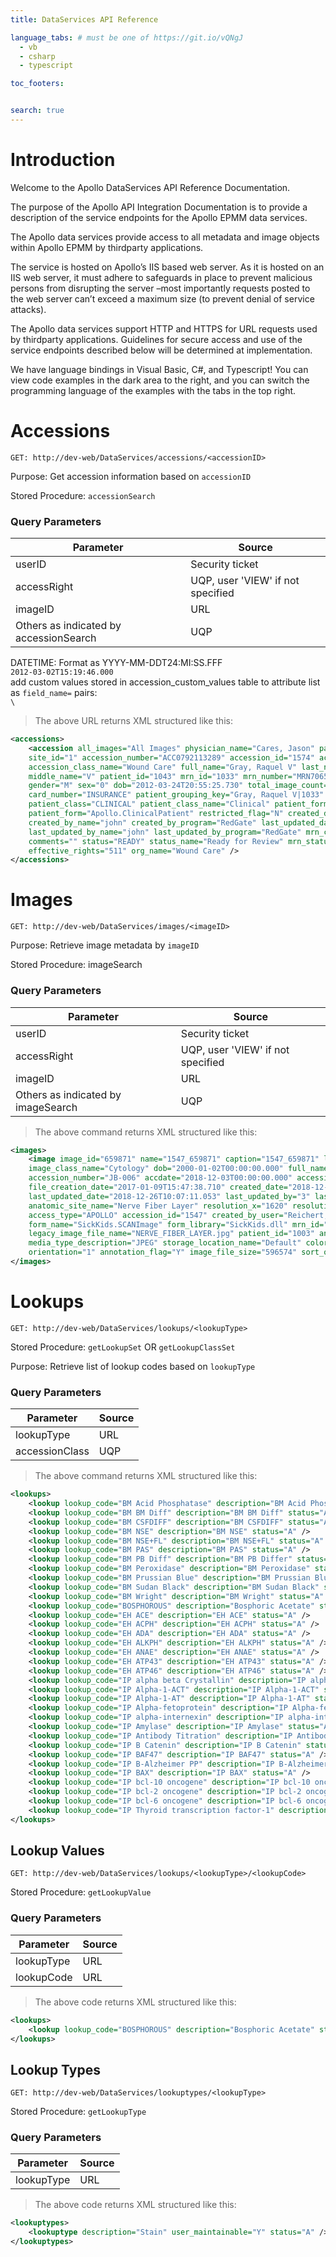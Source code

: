 ```yaml
---
title: DataServices API Reference

language_tabs: # must be one of https://git.io/vQNgJ
  - vb
  - csharp
  - typescript

toc_footers:


search: true
---
```


# Introduction

Welcome to the Apollo DataServices API Reference Documentation.

The purpose of the Apollo API Integration Documentation is to provide a description of the service endpoints for the Apollo EPMM data services. 

The Apollo data services provide access to all metadata and image objects within Apollo EPMM by thirdparty applications.

The service is hosted on Apollo’s IIS based web server.  As it is hosted on an IIS web server, it must adhere to safeguards in place to prevent malicious persons from disrupting the server –most importantly requests posted to the web server can’t exceed a maximum size (to prevent denial of service attacks).

The Apollo data services support HTTP and HTTPS for URL requests used by thirdparty applications. Guidelines for secure access and use of the service endpoints described below will be determined at implementation.

We have language bindings in Visual Basic, C#, and Typescript! You can view code examples in the dark area to the right, and you can switch the programming language of the examples with the tabs in the top right.


# Accessions

`GET: http://dev-web/DataServices/accessions/<accessionID>`

Purpose: Get accession information based on <code>accessionID</code>

Stored Procedure: <code>accessionSearch</code>

### Query Parameters

Parameter | Source
--------- | -------
userID | Security ticket
accessRight | UQP, user 'VIEW' if not specified
imageID | URL
Others as indicated by accessionSearch | UQP

<aside class="notice">
DATETIME: Format as YYYY-MM-DDT24:MI:SS.FFF<br/>
<code>2012-03-02T15:19:46.000</code>
</aside>

<aside class="notice">
add custom values stored in accession_custom_values table to attribute list as <code>field_name=<field_value></code> pairs:<br/>
<code>\<accession accession_id=1000 name='S10-1' ... customField1='VALUE' customField2='VALUE'\></code>
</aside>

> The above URL returns XML structured like this:

```XML
<accessions>
    <accession all_images="All Images" physician_name="Cares, Jason" pathologist_id="46" site_name="arccHospital"
	site_id="1" accession_number="ACC0792113289" accession_id="1574" accdate="2016-09-30T02:45:38.670"
	accession_class_name="Wound Care" full_name="Gray, Raquel V" last_name="Gray" first_name="Raquel"
	middle_name="V" patient_id="1043" mrn_id="1033" mrn_number="MRN7065430130" mrn_client="AH" mrn="AH-MRN7065430130"
	gender="M" sex="0" dob="2012-03-24T20:55:25.730" total_image_count="11" docs_count="0" image_count="11"
	card_number="INSURANCE" patient_grouping_key="Gray, Raquel V|1033" accession_class="WOUND CARE"
	patient_class="CLINICAL" patient_class_name="Clinical" patient_form_library="DataForms.dll"
	patient_form="Apollo.ClinicalPatient" restricted_flag="N" created_date="2018-12-17T15:24:46.007" created_by="3"
	created_by_name="john" created_by_program="RedGate" last_updated_date="2018-12-26T10:15:41.903" last_updated_by="3"
	last_updated_by_name="john" last_updated_by_program="RedGate" mrn_client_name="arccHospital" data_operation_id="0"
	comments="" status="READY" status_name="Ready for Review" mrn_status="A" patient_data_operation_id="0" org_id="1480"
	effective_rights="511" org_name="Wound Care" />
</accessions>
```

# Images

`GET: http://dev-web/DataServices/images/<imageID>`

Purpose: Retrieve image metadata by <code>imageID</code>

Stored Procedure: imageSearch

### Query Parameters

Parameter | Source
--------- | -------
userID | Security ticket
accessRight | UQP, user 'VIEW' if not specified
imageID | URL
Others as indicated by imageSearch | UQP

> The above command returns XML structured like this:

```XML
<images>
    <image image_id="659871" name="1547_659871" caption="1547_659871" log="N" image_number="659871.jpg" image_format="JPEG"
	image_class_name="Cytology" dob="2000-01-02T00:00:00.000" full_name="Blick, Narg" mrn="AH-8675309" gender="M"
	accession_number="JB-006" accdate="2018-12-03T00:00:00.000" accession_class_name="Cytology" comment=""
	file_creation_date="2017-01-09T15:47:38.710" created_date="2018-12-26T10:07:11.053" created_by="3" created_by_program="RedGate"
	last_updated_date="2018-12-26T10:07:11.053" last_updated_by="3" last_updated_by_program="RedGate"
	anatomic_site_name="Nerve Fiber Layer" resolution_x="1620" resolution_y="1199" taken_by="RedGate" media_type="IMAGE"
	access_type="APOLLO" accession_id="1547" created_by_user="Reichert, John" last_updated_by_user="Reichert, John" resolution="1620x1199"
	form_name="SickKids.SCANImage" form_library="SickKids.dll" mrn_id="995" image_class="Cytology" accession_class="Cytology"
	legacy_image_file_name="NERVE_FIBER_LAYER.jpg" patient_id="1003" anatomic_site="NERVE_FIBER_LAYER" restricted_flag="N"
	media_type_description="JPEG" storage_location_name="Default" color_depth="24" data_operation_id="0" storage_location_id="1"
	orientation="1" annotation_flag="Y" image_file_size="596574" sort_order="659871" org_id="1461" effective_rights="511" org_name="Cytology" />
</images>
```

# Lookups

`GET: http://dev-web/DataServices/lookups/<lookupType>`

Stored Procedure: <code>getLookupSet</code> OR <code>getLookupClassSet</code>

Purpose: Retrieve list of lookup codes based on <code>lookupType</code>

### Query Parameters

Parameter | Source
--------- | -------
lookupType | URL
accessionClass | UQP

> The above command returns XML structured like this:

```XML
<lookups>
    <lookup lookup_code="BM Acid Phosphatase" description="BM Acid Phosphatase" status="A" />
    <lookup lookup_code="BM BM Diff" description="BM BM Diff" status="A" />
    <lookup lookup_code="BM CSFDIFF" description="BM CSFDIFF" status="A" />
    <lookup lookup_code="BM NSE" description="BM NSE" status="A" />
    <lookup lookup_code="BM NSE+FL" description="BM NSE+FL" status="A" />
    <lookup lookup_code="BM PAS" description="BM PAS" status="A" />
    <lookup lookup_code="BM PB Diff" description="BM PB Differ" status="A" />
    <lookup lookup_code="BM Peroxidase" description="BM Peroxidase" status="A" />
    <lookup lookup_code="BM Prussian Blue" description="BM Prussian Blue" status="A" />
    <lookup lookup_code="BM Sudan Black" description="BM Sudan Black" status="A" />
    <lookup lookup_code="BM Wright" description="BM Wright" status="A" />
    <lookup lookup_code="BOSPHOROUS" description="Bosphoric Acetate" status="A" />
    <lookup lookup_code="EH ACE" description="EH ACE" status="A" />
    <lookup lookup_code="EH ACPH" description="EH ACPH" status="A" />
    <lookup lookup_code="EH ADA" description="EH ADA" status="A" />
    <lookup lookup_code="EH ALKPH" description="EH ALKPH" status="A" />
    <lookup lookup_code="EH ANAE" description="EH ANAE" status="A" />
    <lookup lookup_code="EH ATP43" description="EH ATP43" status="A" />
    <lookup lookup_code="EH ATP46" description="EH ATP46" status="A" />
    <lookup lookup_code="IP alpha beta Crystallin" description="IP alpha beta Crystallin" status="A" />
    <lookup lookup_code="IP Alpha-1-ACT" description="IP Alpha-1-ACT" status="A" />
    <lookup lookup_code="IP Alpha-1-AT" description="IP Alpha-1-AT" status="A" />
    <lookup lookup_code="IP Alpha-fetoprotein" description="IP Alpha-fetoprotein" status="A" />
    <lookup lookup_code="IP alpha-internexin" description="IP alpha-internexin" status="A" />
    <lookup lookup_code="IP Amylase" description="IP Amylase" status="A" />
    <lookup lookup_code="IP Antibody Titration" description="IP Antibody Titration" status="A" />
    <lookup lookup_code="IP B Catenin" description="IP B Catenin" status="A" />
    <lookup lookup_code="IP BAF47" description="IP BAF47" status="A" />
    <lookup lookup_code="IP B-Alzheimer PP" description="IP B-Alzheimer PP" status="A" />
    <lookup lookup_code="IP BAX" description="IP BAX" status="A" />
    <lookup lookup_code="IP bcl-10 oncogene" description="IP bcl-10 oncogene" status="A" />
    <lookup lookup_code="IP bcl-2 oncogene" description="IP bcl-2 oncogene" status="A" />
    <lookup lookup_code="IP bcl-6 oncogene" description="IP bcl-6 oncogene" status="A" />
    <lookup lookup_code="IP Thyroid transcription factor-1" description="IP Thyroid transcription factor-1" status="A" />
</lookups>
```

## Lookup Values
`GET: http://dev-web/DataServices/lookups/<lookupType>/<lookupCode>`

Stored Procedure: <code>getLookupValue</code>

### Query Parameters

Parameter | Source
--------- | -------
lookupType | URL
lookupCode | URL

>The above code returns XML structured like this:

```XML
<lookups>
    <lookup lookup_code="BOSPHOROUS" description="Bosphoric Acetate" status="A" />
</lookups>
```

## Lookup Types
`GET: http://dev-web/DataServices/lookuptypes/<lookupType>`

Stored Procedure: <code>getLookupType</code>

### Query Parameters

Parameter | Source
--------- | -------
lookupType | URL

>The above code returns XML structured like this:

```XML
<lookuptypes>
    <lookuptype description="Stain" user_maintainable="Y" status="A" />
</lookuptypes>
```
